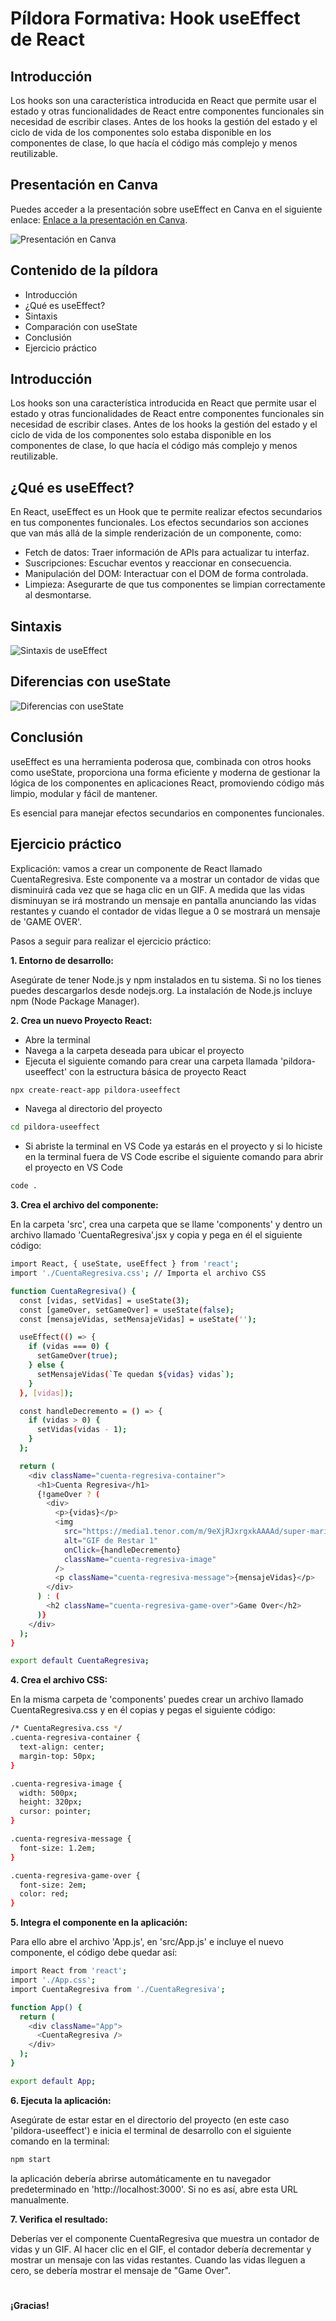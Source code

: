 # Píldora Formativa: Hook useEffect de React

## Introducción

Los hooks son una característica introducida en
React que permite usar el estado y otras
funcionalidades de React entre componentes
funcionales sin necesidad de escribir clases.
Antes de los hooks la gestión del estado y el ciclo de
vida de los componentes solo estaba disponible en los
componentes de clase, lo que hacía el código más
complejo y menos reutilizable.

## Presentación en Canva

Puedes acceder a la presentación sobre useEffect en Canva en el siguiente enlace: [Enlace a la presentación en Canva](https://www.canva.com/design/DAGPaJ_xqQM/jthw_x_IIqFcM0R8IYAqsw/edit?utm_content=DAGPaJ_xqQM&utm_campaign=designshare&utm_medium=link2&utm_source=sharebutton).


![Presentación en Canva](public/assets/Captura.JPG)

## Contenido de la píldora

- Introducción
- ¿Qué es useEffect?
- Sintaxis
- Comparación con useState
- Conclusión
- Ejercicio práctico

## Introducción

Los hooks son una característica introducida en
React que permite usar el estado y otras
funcionalidades de React entre componentes
funcionales sin necesidad de escribir clases.
Antes de los hooks la gestión del estado y el ciclo de
vida de los componentes solo estaba disponible en los
componentes de clase, lo que hacía el código más
complejo y menos reutilizable.

## ¿Qué es useEffect?

En React, useEffect es un Hook que te permite realizar efectos secundarios en tus componentes funcionales.
Los efectos secundarios son acciones que van más allá de la simple renderización de un componente, como:

- Fetch de datos: Traer información de APIs para actualizar tu interfaz.
- Suscripciones: Escuchar eventos y reaccionar en consecuencia.
- Manipulación del DOM: Interactuar con el DOM de forma controlada.
- Limpieza: Asegurarte de que tus componentes se limpian correctamente al desmontarse.

## Sintaxis

![Sintaxis de useEffect](public/assets/sintaxis.JPG)

## Diferencias con useState

![Diferencias con useState](public/assets/useStatevsuseEffect.JPG)

## Conclusión

useEffect es una herramienta poderosa que, combinada con otros hooks como useState, proporciona una forma eficiente y moderna de gestionar la lógica de los componentes en aplicaciones React, promoviendo código más limpio, modular y fácil de mantener.

Es esencial para manejar efectos secundarios en componentes funcionales.




## Ejercicio práctico

Explicación: vamos a crear un componente de React llamado CuentaRegresiva.
Este componente va a mostrar un contador de vidas que disminuirá cada vez que se haga clic en un GIF.
A medida que las vidas disminuyan se irá mostrando un mensaje en pantalla anunciando las vidas restantes
y cuando el contador de vidas llegue a 0 se mostrará un mensaje de 'GAME OVER'.


Pasos a seguir para realizar el ejercicio práctico:

**1. Entorno de desarrollo:**

Asegúrate de tener Node.js y npm instalados en tu sistema. Si no los tienes
puedes descargarlos desde nodejs.org. La instalación de Node.js incluye npm (Node Package Manager).

**2. Crea un nuevo Proyecto React:**
- Abre la terminal
- Navega a la carpeta deseada para ubicar el proyecto
- Ejecuta el siguiente comando para crear una carpeta llamada 'pildora-useeffect' con la estructura básica de proyecto React

```bash
npx create-react-app pildora-useeffect
```
- Navega al directorio del proyecto 

```bash
cd pildora-useeffect
```
- Si abriste la terminal en VS Code ya estarás en el proyecto y si lo hiciste en la terminal fuera de VS Code escribe el siguiente comando para abrir el proyecto en VS Code

```bash
code .
```

**3. Crea el archivo del componente:**

En la carpeta 'src', crea una carpeta que se llame 'components' y dentro un archivo llamado 'CuentaRegresiva'.jsx y copia y pega en él el siguiente código:

```bash
import React, { useState, useEffect } from 'react';
import './CuentaRegresiva.css'; // Importa el archivo CSS

function CuentaRegresiva() {
  const [vidas, setVidas] = useState(3);
  const [gameOver, setGameOver] = useState(false);
  const [mensajeVidas, setMensajeVidas] = useState('');

  useEffect(() => {
    if (vidas === 0) {
      setGameOver(true);
    } else {
      setMensajeVidas(`Te quedan ${vidas} vidas`);
    }
  }, [vidas]);

  const handleDecremento = () => {
    if (vidas > 0) {
      setVidas(vidas - 1);
    }
  };

  return (
    <div className="cuenta-regresiva-container">
      <h1>Cuenta Regresiva</h1>
      {!gameOver ? (
        <div>
          <p>{vidas}</p>
          <img
            src="https://media1.tenor.com/m/9eXjRJxrgxkAAAAd/super-mario-world-mario.gif"
            alt="GIF de Restar 1"
            onClick={handleDecremento}
            className="cuenta-regresiva-image"
          />
          <p className="cuenta-regresiva-message">{mensajeVidas}</p>
        </div>
      ) : (
        <h2 className="cuenta-regresiva-game-over">Game Over</h2>
      )}
    </div>
  );
}

export default CuentaRegresiva;
```

**4. Crea el archivo CSS:**

En la misma carpeta de 'components' puedes crear un archivo llamado CuentaRegresiva.css y en él copias y pegas el siguiente código:

```bash
/* CuentaRegresiva.css */
.cuenta-regresiva-container {
  text-align: center;
  margin-top: 50px;
}

.cuenta-regresiva-image {
  width: 500px;
  height: 320px;
  cursor: pointer;
}

.cuenta-regresiva-message {
  font-size: 1.2em;
}

.cuenta-regresiva-game-over {
  font-size: 2em;
  color: red;
}
```

**5. Integra el componente en la aplicación:**

Para ello abre el archivo 'App.js', en 'src/App.js' e incluye el nuevo componente, el código debe quedar así:

```bash
import React from 'react';
import './App.css';
import CuentaRegresiva from './CuentaRegresiva';

function App() {
  return (
    <div className="App">
      <CuentaRegresiva />
    </div>
  );
}

export default App;
```

**6. Ejecuta la aplicación:**

 Asegúrate de estar estar en el directorio del proyecto (en este caso 'pildora-useeffect') e inicia el terminal de desarrollo con el siguiente comando en la terminal:

 ```bash
npm start
```

la aplicación debería abrirse automáticamente en tu navegador predeterminado en 'http://localhost:3000'. Si no es así, abre esta URL manualmente.

**7. Verifica el resultado:**

Deberías ver el componente CuentaRegresiva que muestra un contador de vidas y un GIF.
Al hacer clic en el GIF, el contador debería decrementar y mostrar un mensaje con las vidas restantes.
Cuando las vidas lleguen a cero, se debería mostrar el mensaje de "Game Over".


#

**¡Gracias!**